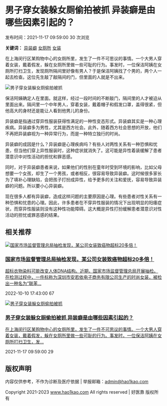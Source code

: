 # 男子穿女装躲女厕偷拍被抓 异装癖是由哪些因素引起的？

发布时间：2021-11-17 09:59:00 30 次浏览

**关键词：** [异装癖](https://www.hao1kao.com/article/search-keyword-%E5%BC%82%E8%A3%85%E7%99%96.html) [女厕所](https://www.hao1kao.com/article/search-keyword-%E5%A5%B3%E5%8E%95%E6%89%80.html) [女装](https://www.hao1kao.com/article/search-keyword-%E5%A5%B3%E8%A3%85.html)

在上海闵行区某购物中心的女厕所里，发生了一件不可思议的事情。一个大男人穿着女装，戴着假发，躲在女厕所里做一些可耻的行为。事发时，一位保洁阿姨在女厕所打扫卫生，发现厕所隔间里好像有男人？于是保洁阿姨找了个男的，两个人一起去检查。这位先生敲了敲隔间的门，但里面的人就是不出来。

![男子穿女装躲女厕偷拍被抓](https://img.hao1kao.com/202402/a908d7fb56620fc.jpeg)

保洁阿姨确定人在里面。就这样，经过一段时间的不断敲门，隔间里的人才被迫从里面出来。隔间里一个中年男人，穿着女装，戴着帽子和假发口罩，盖得很紧，但他高大的身材还是能让人看到他男儿的身份。

异装癖是指通过穿异性服装获得性满足的一种性变态形式。异装癖其实是一种心理疾病。异装癖多为男性，尤其是西方社会。此外，随着西方社会思想的开放，他们不再把异装癖视为一种异常行为，而是一种特立独行的时尚。

异装癖的成因是什么？异装癖是心理疾病吗？有些人对两性关系有一种恐惧和忧患，但当他们穿上异性服装时，这种症状就消失了。这可能是异性着装缓解了患者潜意识中对性活动的担忧和罪恶感。

同时，对于异装癖患者来说，如果他们的性别在童年时受到环境的影响，比如父母想要一个女孩，却生了一个男孩，或者相反，很容易导致异装癖。这时候很多家长为了填补心理缺陷，会把孩子打扮成异性，给予更多的关注和爱抚，容易导致异装癖的问题。所以要小心异装癖。

现在很多人都有异装癖，造成这样问题的主要原因是心理。有些患者对性关系有一种恐惧和忧患的心理。因此，许多患者在不穿异性服装的情况下出现明显的阳痿症状，而穿异性服装则没有这种性功能障碍。这大概是异性打扮缓解患者潜意识对性活动的担忧或罪恶感的结果。

## 相关推荐

[![国家市场监督管理总局抽检发现，某公司女装致癌物超标20多倍！](https://img.hao1kao.com/202402/e30c714dc315659.jpeg)](https://www.hao1kao.com/article/1947.html)

### [国家市场监督管理总局抽检发现，某公司女装致癌物超标20多倍！](https://www.hao1kao.com/article/1947.html)

[超标衣物染料可能改变人体DNA结构。近期，国家市场监督管理总局开展抽检。在检测过程中，一件标称为深圳市安若依电子商务有限公司生产的时尚女装，被检出一种名为“联苯...](https://www.hao1kao.com/article/1947.html)

2022-10-10 17:43:00 67

[![男子穿女装躲女厕偷拍被抓](https://img.hao1kao.com/202402/0e785d3c0666f22.jpeg)](https://www.hao1kao.com/article/1110.html)

### [男子穿女装躲女厕偷拍被抓 异装癖是由哪些因素引起的？](https://www.hao1kao.com/article/1110.html)

[在上海闵行区某购物中心的女厕所里，发生了一件不可思议的事情。一个大男人穿着女装，戴着假发，躲在女厕所里做一些可耻的行为。事发时，一位保洁阿姨在女厕所打扫卫生，发...](https://www.hao1kao.com/article/1110.html)

2021-11-17 09:59:00 29

## 版权声明

内容仅供参考，不作为诊断及医疗依据 | 举报邮箱：admin@hao1kao.com 

Copyright 2021-2023 www.hao1kao.com All rights reserved | 好医靠 版权所有